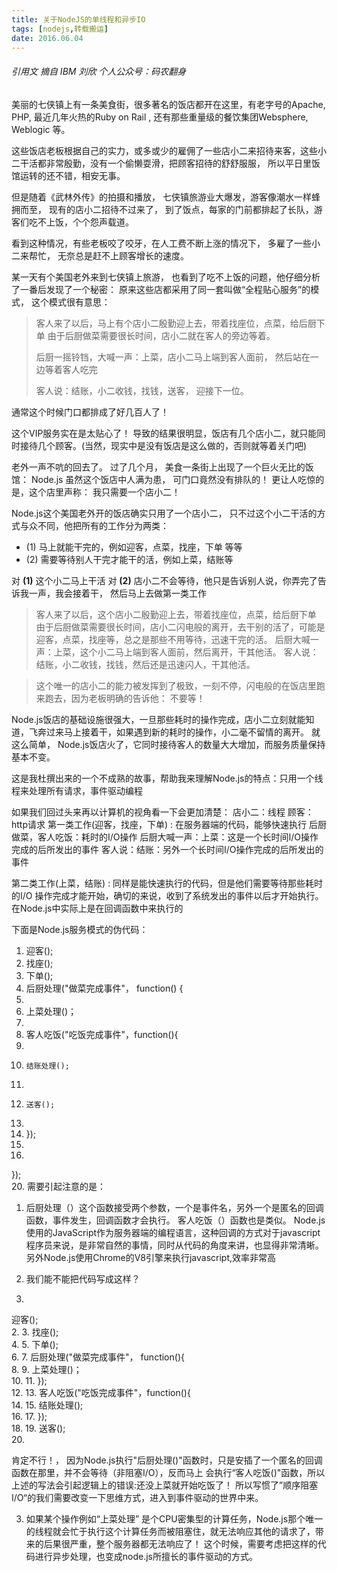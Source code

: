 ```yaml
---
title: 关于NodeJS的单线程和异步IO
tags: [nodejs,转载搬运]
date: 2016.06.04
---
```


###### 引用文  摘自 IBM 刘欣 个人公众号：码农翻身

美丽的七侠镇上有一条美食街，很多著名的饭店都开在这里，有老字号的Apache, PHP, 最近几年火热的Ruby on Rail , 还有那些重量级的餐饮集团Websphere, Weblogic 等。

这些饭店老板根据自己的实力，或多或少的雇佣了一些店小二来招待来客，这些小二干活都非常殷勤，没有一个偷懒耍滑，把顾客招待的舒舒服服， 所以平日里饭馆运转的还不错，相安无事。

但是随着《武林外传》的拍摄和播放， 七侠镇旅游业大爆发，游客像潮水一样蜂拥而至， 现有的店小二招待不过来了， 到了饭点，每家的门前都排起了长队，游客们吃不上饭，个个怨声载道。

看到这种情况，有些老板咬了咬牙，在人工费不断上涨的情况下， 多雇了一些小二来帮忙， 无奈总是赶不上顾客增长的速度。

某一天有个美国老外来到七侠镇上旅游， 也看到了吃不上饭的问题，他仔细分析了一番后发现了一个秘密： 原来这些店都采用了同一套叫做“全程贴心服务”的模式， 这个模式很有意思：

>客人来了以后，马上有个店小二殷勤迎上去，带着找座位，点菜，给后厨下单
>由于后厨做菜需要很长时间，店小二就在客人的旁边等着。
>
>后厨一摇铃铛，大喊一声：上菜，店小二马上端到客人面前， 然后站在一边等着客人吃完
>
>客人说：结账，小二收钱，找钱，送客， 迎接下一位。

通常这个时候门口都排成了好几百人了！

这个VIP服务实在是太贴心了！ 导致的结果很明显，饭店有几个店小二，就只能同时接待几个顾客。(当然，现实中是没有饭店是这么做的，否则就等着关门吧)

老外一声不吭的回去了。
过了几个月， 美食一条街上出现了一个巨火无比的饭馆： Node.js
虽然这个饭店中人满为患， 可门口竟然没有排队的！
更让人吃惊的是，这个店里声称： 我只需要一个店小二！

Node.js这个美国老外开的饭店确实只用了一个店小二， 只不过这个小二干活的方式与众不同，他把所有的工作分为两类：
+ (1) 马上就能干完的，例如迎客，点菜，找座，下单 等等
+ (2) 需要等待别人干完才能干的活，例如上菜，结账等

对 **(1)** 这个小二马上干活
对 **(2)** 店小二不会等待，他只是告诉别人说，你弄完了告诉我一声，我会接着干， 然后马上去做第一类工作


>客人来了以后，这个店小二殷勤迎上去，带着找座位，点菜，给后厨下单
由于后厨做菜需要很长时间，店小二闪电般的离开，去干别的活了，可能是迎客，点菜，找座等，总之是那些不用等待，迅速干完的活。
后厨大喊一声：上菜，这个小二马上端到客人面前，然后离开，干其他活。
客人说：结账，小二收钱，找钱，然后还是迅速闪人，干其他活。

>这个唯一的店小二的能力被发挥到了极致，一刻不停，闪电般的在饭店里跑来跑去，因为老板明确的告诉他： 不要等！

Node.js饭店的基础设施很强大，一旦那些耗时的操作完成，店小二立刻就能知道，飞奔过来马上接着干，如果遇到新的耗时的操作，小二毫不留情的离开。
就这么简单， Node.js饭店火了，它同时接待客人的数量大大增加，而服务质量保持基本不变。

这是我杜撰出来的一个不成熟的故事，帮助我来理解Node.js的特点：只用一个线程来处理所有请求，事件驱动编程

如果我们回过头来再以计算机的视角看一下会更加清楚：
店小二：线程
顾客：http请求
第一类工作(迎客，找座，下单) : 在服务器端的代码，能够快速执行
后厨做菜，客人吃饭：耗时的I/O操作
后厨大喊一声：上菜：这是一个长时间I/O操作完成的后所发出的事件
客人说：结账：另外一个长时间I/O操作完成的后所发出的事件

第二类工作(上菜，结账) : 同样是能快速执行的代码，但是他们需要等待那些耗时的I/O 操作完成才能开始，确切的来说，收到了系统发出的事件以后才开始执行。在Node.js中实际上是在回调函数中来执行的

下面是Node.js服务模式的伪代码：
1. 迎客();
3. 找座();
4. 下单();
7. 后厨处理("做菜完成事件"， function() {  
8. 
9. 
    上菜处理()；  
10. 
11. 
    客人吃饭("吃饭完成事件"，function(){  
12. 
13. 
        结账处理();  
14. 
15. 
        送客();  
16. 
17. 
    });  
18. 
19. 
});  
20. 
需要引起注意的是：
1. 后厨处理（）这个函数接受两个参数，一个是事件名，另外一个是匿名的回调函数，事件发生，回调函数才会执行。
客人吃饭（）函数也是类似。
Node.js 使用的JavaScript作为服务器端的编程语言，这种回调的方式对于javascript程序员来说，是非常自然的事情，同时从代码的角度来讲，也显得非常清晰。
另外Node.js使用Chrome的V8引擎来执行javascript,效率非常高
 
2. 我们能不能把代码写成这样？
1. 
迎客();  
2. 
3. 
找座();  
4. 
5. 
下单();  
6. 
7. 
后厨处理("做菜完成事件"， function(){  
8. 
9. 
    上菜处理()；      
10. 
11. 
});  
12. 
13. 
客人吃饭("吃饭完成事件"，function(){  
14. 
15. 
     结账处理();  
16. 
17. 
});  
18. 
19. 
送客();   
20. 
 
肯定不行！， 因为Node.js执行"后厨处理()"函数时，只是安插了一个匿名的回调函数在那里，并不会等待（非阻塞I/O），反而马上 会执行“客人吃饭()"函数，所以上述的写法会引起逻辑上的错误:还没上菜就开始吃饭了！
所以写惯了”顺序阻塞I/O“的我们需要改变一下思维方式，进入到事件驱动的世界中来。
 
3. 如果某个操作例如“上菜处理” 是个CPU密集型的计算任务，Node.js那个唯一的线程就会忙于执行这个计算任务而被阻塞住，就无法响应其他的请求了，带来的后果很严重，整个服务器都无法响应了！  这个时候，需要考虑把这样的代码进行异步处理，也变成node.js所擅长的事件驱动的方式。
 